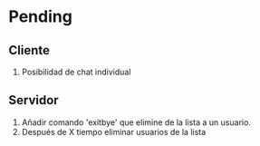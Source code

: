# Pending

## Cliente

1. Posibilidad de chat individual

## Servidor
1. Añadir comando 'exitbye' que elimine de la lista a un usuario. 
2. Después de X tiempo eliminar usuarios de la lista 